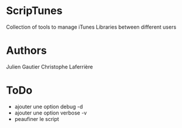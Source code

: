 ScripTunes
==========

Collection of tools to manage iTunes Libraries between different users

Authors
=======

Julien Gautier
Christophe Laferrière

ToDo
====

- ajouter une option debug -d
- ajouter une option verbose -v
- peaufiner le script
